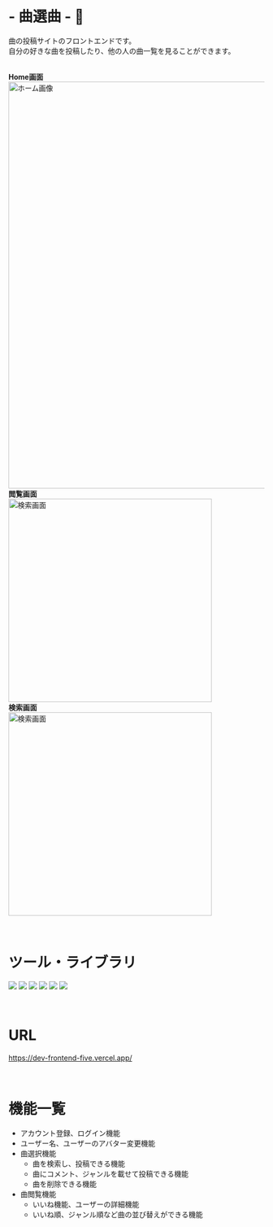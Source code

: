 
#  - 曲選曲 - :musical_note:

 曲の投稿サイトのフロントエンドです。<br >
 自分の好きな曲を投稿したり、他の人の曲一覧を見ることができます。 
 <br>
 <br>
 
**Home画面**
 <br>
 <img width="800" alt="ホーム画像" src="https://github.com/ari5008/dev_frontend/assets/127650560/c2097c42-0030-41b6-8d4c-d2b672d1e128"> 
 <br>
 **閲覧画面**
 <br>
 <img width="400" alt="検索画面" src="https://github.com/ari5008/dev_frontend/assets/127650560/a8c48fed-cc41-4d1b-ba26-1c1c821b0493">
 <br>
 **検索画面**
 <br>
 <img width="400" alt="検索画面" src="https://github.com/ari5008/dev_frontend/assets/127650560/698f25aa-b84c-4fc7-8eaa-8118554b6c28">

<br>

# ツール・ライブラリ
<img src="https://img.shields.io/badge/Javascript-276DC3.svg?logo=javascript&style=flat" > <img src="https://img.shields.io/badge/-React-555.svg?logo=react&style=flat">
<img src="https://img.shields.io/badge/-chakra-09D3AC.svg?logo=chakraui&style=flat"> 
<img src="https://img.shields.io/badge/-reactquery-8CA1AF.svg?logo=reactquery&style=flat">
<img src="https://img.shields.io/badge/-reactrouter-white.svg?logo=reactrouter&style=flat">
<img src="https://img.shields.io/badge/-fontawesome-F06A6A.svg?logo=fontawesome&style=flat">

<br>

# URL
https://dev-frontend-five.vercel.app/ <br />

<br>


# 機能一覧
  - アカウント登録、ログイン機能
  - ユーザー名、ユーザーのアバター変更機能
  - 曲選択機能
    - 曲を検索し、投稿できる機能
    - 曲にコメント、ジャンルを載せて投稿できる機能
    - 曲を削除できる機能
  - 曲閲覧機能
    - いいね機能、ユーザーの詳細機能
    - いいね順、ジャンル順など曲の並び替えができる機能


              


